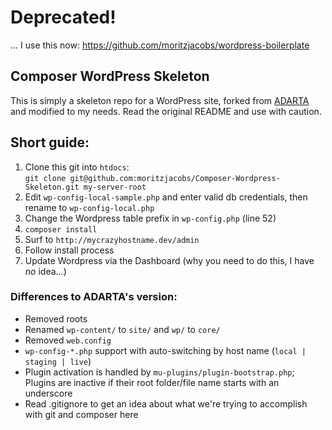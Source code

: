 # Deprecated!
… I use this now: https://github.com/moritzjacobs/wordpress-boilerplate

## Composer WordPress Skeleton

This is simply a skeleton repo for a WordPress site, forked from [ADARTA](https://github.com/ADARTA/Composer-Wordpress-Skeleton/) and modified to my needs. Read the original README and use with caution.

## Short guide:
1. Clone this git into `htdocs`:  
`git clone git@github.com:moritzjacobs/Composer-Wordpress-Skeleton.git my-server-root`
2. Edit `wp-config-local-sample.php` and enter valid db credentials, then rename to `wp-config-local.php`
3. Change the Wordpress table prefix in `wp-config.php` (line 52)
4. `composer install`
5. Surf to `http://mycrazyhostname.dev/admin`
6. Follow install process
7. Update Wordpress via the Dashboard (why you need to do this, I have *no* idea...)


### Differences to ADARTA's version:

* Removed roots
* Renamed `wp-content/` to `site/` and `wp/` to `core/`
* Removed `web.config`
* `wp-config-*.php` support with auto-switching by host name (`local | staging | live`)
* Plugin activation is handled by `mu-plugins/plugin-bootstrap.php`; Plugins are inactive if their root folder/file name starts with an underscore
* Read .gitignore to get an idea about what we're trying to accomplish with git and composer here
